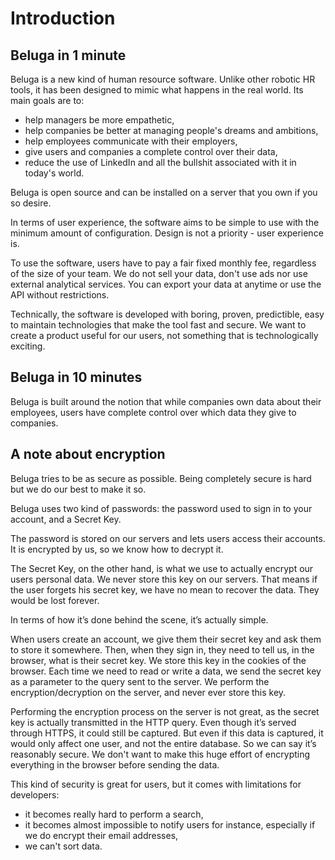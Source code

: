 # Introduction

## Beluga in 1 minute

Beluga is a new kind of human resource software. Unlike other robotic HR tools, it has been designed to mimic what happens in the real world. Its main goals are to:
- help managers be more empathetic,
- help companies be better at managing people's dreams and ambitions,
- help employees communicate with their employers,
- give users and companies a complete control over their data,
- reduce the use of LinkedIn and all the bullshit associated with it in today's world.

Beluga is open source and can be installed on a server that you own if you so desire.

In terms of user experience, the software aims to be simple to use with the minimum amount of configuration. Design is not a priority - user experience is.

To use the software, users have to pay a fair fixed monthly fee, regardless of the size of your team. We do not sell your data, don't use ads nor use external analytical services. You can export your data at anytime or use the API without restrictions.

Technically, the software is developed with boring, proven, predictible, easy to maintain technologies that make the tool fast and secure. We want to create a product useful for our users, not something that is technologically exciting.

## Beluga in 10 minutes

Beluga is built around the notion that while companies own data about their employees, users have complete control over which data they give to companies.

## A note about encryption

Beluga tries to be as secure as possible. Being completely secure is hard but we do our best to make it so.

Beluga uses two kind of passwords: the password used to sign in to your account, and a Secret Key.

The password is stored on our servers and lets users access their accounts. It is encrypted by us, so we know how to decrypt it.

The Secret Key, on the other hand, is what we use to actually encrypt our users personal data. We never store this key on our servers. That means if the user forgets his secret key, we have no mean to recover the data. They would be lost forever.

In terms of how it’s done behind the scene, it’s actually simple.

When users create an account, we give them their secret key and ask them to store it somewhere. Then, when they sign in, they need to tell us, in the browser, what is their secret key. We store this key in the cookies of the browser. Each time we need to read or write a data, we send the secret key as a parameter to the query sent to the server. We perform the encryption/decryption on the server, and never ever store this key.

Performing the encryption process on the server is not great, as the secret key is actually transmitted in the HTTP query. Even though it’s served through HTTPS, it could still be captured. But even if this data is captured, it would only affect one user, and not the entire database. So we can say it’s reasonably secure. We don't want to make this huge effort of encrypting everything in the browser before sending the data.

This kind of security is great for users, but it comes with limitations for developers:
- it becomes really hard to perform a search,
- it becomes almost impossible to notify users for instance, especially if we do encrypt their email addresses,
- we can't sort data.